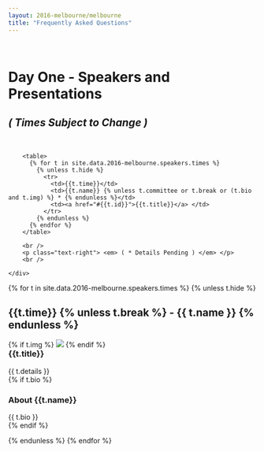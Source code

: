 ```yaml
---
layout: 2016-melbourne/melbourne
title: "Frequently Asked Questions"
---
```


<style type="text/css">
  td {
    padding: 0 0.5em;
  }
  td:first-child {
    text-align: right;
  }
  td:nth-child(2) {
    white-space: nowrap;
  }
  .container img {
    max-height: 300px;
  }
  h3.no-top-space {
    margin-top: 0;
  }
</style>

<div class="sep talk melbourne" data-stellar-background-ratio="0.5" style="background-position: 50% -91.5px;"></div>

<br />

<div class="container">
  <div class="row">
    <div class="col-lg-10 col-lg-offset-1">
        <h1 class="text-center">Day One - Speakers and Presentations</h1>
        <h2 class="text-center"><em>( Times Subject to Change )</em></h2>
        <br />

        <table>
          {% for t in site.data.2016-melbourne.speakers.times %}
            {% unless t.hide %}
              <tr>
                <td>{{t.time}}</td>
                <td>{{t.name}} {% unless t.committee or t.break or (t.bio and t.img) %} * {% endunless %}</td>
                <td><a href="#{{t.id}}">{{t.title}}</a> </td>
              </tr>
            {% endunless %}
          {% endfor %}
        </table>

        <br />
        <p class="text-right"> <em> ( * Details Pending ) </em> </p>
        <br />

    </div>
  </div>
</div>

{% for t in site.data.2016-melbourne.speakers.times %}
{% unless t.hide %}

  <div class="container cfpsection" id="{{t.id}}">
    <div class="row">
      <div class="col-lg-4 col-md-4 col-sm-4 name">
        <h2> {{t.time}} {% unless t.break %} - {{ t.name }} {% endunless %} </h2>
        {% if t.img %} <img src="{{t.img}}" /> {% endif %}
      </div>
      <div class="col-lg-8 col-md-8 col-sm-8 name-desc">
        <div class="col-lg-10 col-md-10 col-sm-10">
          <h3 class="no-top-space"> {{t.title}} </h3>
          <div class="abstract">
            {{ t.details }}
          </div>
          {% if t.bio %}
            <div class="bio">
              <h3> About {{t.name}} </h3>
              {{ t.bio }}
            </div>
          {% endif %}
        </div>
      </div>
    </div>
  </div>

{% endunless %}
{% endfor %}
